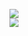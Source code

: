 [![](https://img.shields.io/badge/Made%20With-Github%20Spray-lightgrey.svg?style=for-the-badge&logo=github)](https://github.com/Annihil/github-spray#2807)  
[![](https://i.imgur.com/2DrTn0Z.gif)](https://github.com/Annihil/github-spray)